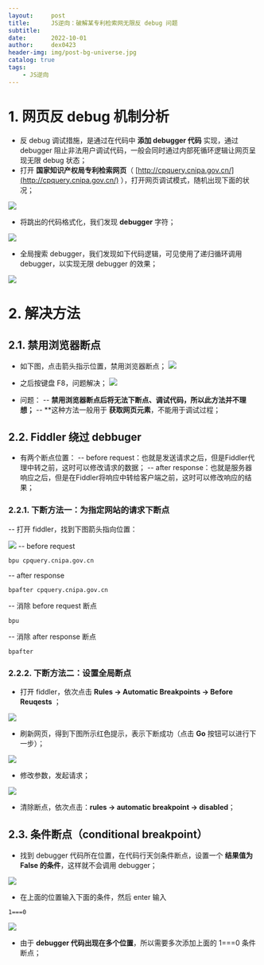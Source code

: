 ```yaml
---
layout:     post
title:      JS逆向：破解某专利检索网无限反 debug 问题
subtitle:   
date:       2022-10-01
author:     dex0423
header-img: img/post-bg-universe.jpg
catalog: true
tags:
    - JS逆向
---
```


# 1. 网页反 debug 机制分析
- 反 debug 调试措施，是通过在代码中 **添加 debugger 代码** 实现，通过 debugger 阻止非法用户调试代码，一般会同时通过内部死循环逻辑让网页呈现无限 debug 状态；
- 打开 **国家知识产权局专利检索网页**（ [http://cpquery.cnipa.gov.cn/](http://cpquery.cnipa.gov.cn/) ），打开网页调试模式，随机出现下面的状况；

![]({{site.baseurl}}/img-post/zscq-1.png)

- 将跳出的代码格式化，我们发现 **debugger** 字符；

![]({{site.baseurl}}/img-post/zscq-2.png)
- 全局搜索 debugger，我们发现如下代码逻辑，可见使用了递归循环调用 debugger，以实现无限 debugger 的效果；

![]({{site.baseurl}}/img-post/zscq-3.png)

# 2. 解决方法

## 2.1. 禁用浏览器断点
- 如下图，点击箭头指示位置，禁用浏览器断点；
  ![]({{site.baseurl}}/img-post/zscq-4.png)
- 之后按键盘 F8，问题解决；
  ![]({{site.baseurl}}/img-post/zscq-5.png)

- 问题：
  -- **禁用浏览器断点后将无法下断点、调试代码，所以此方法并不理想；**
  -- **这种方法一般用于 **获取网页元素**，不能用于调试过程；
## 2.2. Fiddler 绕过 debbuger
- 有两个断点位置：
  -- before request：也就是发送请求之后，但是Fiddler代理中转之前，这时可以修改请求的数据；
  -- after response：也就是服务器响应之后，但是在Fiddler将响应中转给客户端之前，这时可以修改响应的结果；
### 2.2.1. 下断方法一：为指定网站的请求下断点

-- 打开 fiddler，找到下图箭头指向位置：

![]({{site.baseurl}}/img-post/zscq-6.png)
-- before request
```
bpu cpquery.cnipa.gov.cn
```
-- after response
```
bpafter cpquery.cnipa.gov.cn
```
-- 消除 before request 断点
```
bpu
```
-- 消除 after response 断点
```
bpafter 
```
### 2.2.2. 下断方法二：设置全局断点
- 打开 fiddler，依次点击 **Rules -> Automatic Breakpoints -> Before Reuqests** ；

![]({{site.baseurl}}/img-post/zscq-7.png)

- 刷新网页，得到下图所示红色提示，表示下断成功（点击 **Go** 按钮可以进行下一步）；

![]({{site.baseurl}}/img-post/zscq-8.png)

- 修改参数，发起请求；

![]({{site.baseurl}}/img-post/zscq-9.png)

- 清除断点，依次点击：**rules -> automatic breakpoint  -> disabled**；

## 2.3. 条件断点（conditional breakpoint）
- 找到 debugger 代码所在位置，在代码行天剑条件断点，设置一个 **结果值为 False 的条件**，这样就不会调用 debugger；

![]({{site.baseurl}}/img-post/zscq-10.png)
- 在上面的位置输入下面的条件，然后 enter 输入
```
1===0
```
![]({{site.baseurl}}/img-post/zscq-11.png)
- 由于 **debugger 代码出现在多个位置**，所以需要多次添加上面的 1===0 条件断点；



